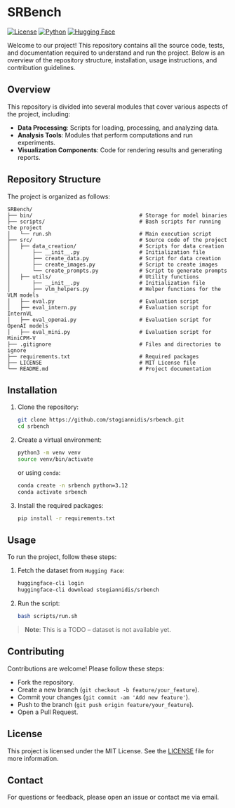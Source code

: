 # SRBench

[![License](https://img.shields.io/badge/License-MIT-blue.svg)](https://opensource.org/licenses/MIT)
[![Python](https://img.shields.io/badge/Python-3.12-blue.svg)](https://www.python.org/downloads/release/python-3120/)
[![Hugging Face](https://img.shields.io/badge/Hugging%20Face-stogian%2Fsrbench-blue.svg)](https://huggingface.co/datasets/stogian/srbench)

Welcome to our project! This repository contains all the source code, tests, and documentation required to understand and run the project. Below is an overview of the repository structure, installation, usage instructions, and contribution guidelines.

## Overview

This repository is divided into several modules that cover various aspects of the project, including:
- **Data Processing**: Scripts for loading, processing, and analyzing data.
- **Analysis Tools**: Modules that perform computations and run experiments.
- **Visualization Components**: Code for rendering results and generating reports.

## Repository Structure

The project is organized as follows:
```
SRBench/
├── bin/                                  # Storage for model binaries
├── scripts/                              # Bash scripts for running the project
│   └── run.sh                            # Main execution script
├── src/                                  # Source code of the project
│   ├── data_creation/                    # Scripts for data creation
│       ├── __init__.py                	  # Initialization file
│       ├── create_data.py                # Script for data creation
│       ├── create_images.py              # Script to create images
│       └── create_prompts.py             # Script to generate prompts
│   ├── utils/                            # Utility functions
│       ├── __init__.py                   # Initialization file
│       ├── vlm_helpers.py                # Helper functions for the VLM models
│   ├── eval.py                           # Evaluation script
│   ├── eval_intern.py 				      # Evaluation script for InternVL
│   ├── eval_openai.py 				      # Evaluation script for OpenAI models
│   ├── eval_mini.py 				      # Evaluation script for MiniCPM-V
├── .gitignore                            # Files and directories to ignore
├── requirements.txt                      # Required packages
├── LICENSE                               # MIT License file
└── README.md                             # Project documentation
```

## Installation

1. Clone the repository:
	```bash
	git clone https://github.com/stogiannidis/srbench.git
	cd srbench
	```
2. Create a virtual environment:
	```bash
	python3 -m venv venv
	source venv/bin/activate
	```
	or using `conda`:
	```bash
	conda create -n srbench python=3.12
	conda activate srbench
	```
3. Install the required packages:
	```bash
	pip install -r requirements.txt
	```

## Usage

To run the project, follow these steps:
1. Fetch the dataset from `Hugging Face`:
	```bash
	huggingface-cli login
	huggingface-cli download stogiannidis/srbench
	```
2. Run the script:
	```bash
	bash scripts/run.sh
	```

> **Note**: This is a TODO – dataset is not available yet.

## Contributing

Contributions are welcome! Please follow these steps:
- Fork the repository.
- Create a new branch (`git checkout -b feature/your_feature`).
- Commit your changes (`git commit -am 'Add new feature'`).
- Push to the branch (`git push origin feature/your_feature`).
- Open a Pull Request.

## License

This project is licensed under the MIT License. See the [LICENSE](LICENSE) file for more information.

## Contact

For questions or feedback, please open an issue or contact me via email.
